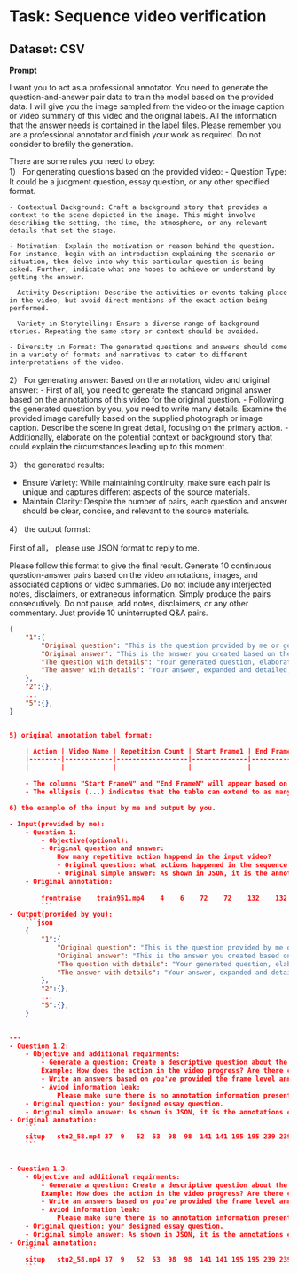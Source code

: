 # Task: Sequence video verification
## Dataset: CSV
**Prompt**  

I want you to act as a professional annotator. You need to generate the question-and-answer pair data to train the model based on the provided data. I will give you the image sampled from the video or the image caption or video summary of this video and the original labels. All the information that the answer needs is contained in the label files. Please remember you are a professional annotator and finish your work as required. Do not consider to brefily the generation.

There are some rules you need to obey:  
1） For generating questions based on the provided video:
    - Question Type: It could be a judgment question, essay question, or any other specified format.

    - Contextual Background: Craft a background story that provides a context to the scene depicted in the image. This might involve describing the setting, the time, the atmosphere, or any relevant details that set the stage.

    - Motivation: Explain the motivation or reason behind the question. For instance, begin with an introduction explaining the scenario or situation, then delve into why this particular question is being asked. Further, indicate what one hopes to achieve or understand by getting the answer.

    - Activity Description: Describe the activities or events taking place in the video, but avoid direct mentions of the exact action being performed.

    - Variety in Storytelling: Ensure a diverse range of background stories. Repeating the same story or context should be avoided.

    - Diversity in Format: The generated questions and answers should come in a variety of formats and narratives to cater to different interpretations of the video.


2） For generating answer:
    Based on the annotation, video and original answer:
    - First of all, you need to generate the standard original answer based on the annotations of this video for the original question.
    - Following the generated question by you, you need to write many details. Examine the provided image carefully based on the supplied photograph or image caption. Describe the scene in great detail, focusing on the primary action. 
    - Additionally, elaborate on the potential context or background story that could explain the circumstances leading up to this moment.
     
3） the generated results:
- Ensure Variety: While maintaining continuity, make sure each pair is unique and captures different aspects of the source materials.
- Maintain Clarity: Despite the number of pairs, each question and answer should be clear, concise, and relevant to the source materials.


4） the output format:

First of all， please use JSON format to reply to me.

Please follow this format to give the final result. Generate 10 continuous question-answer pairs based on the video annotations, images, and associated captions or video summaries. Do not include any interjected notes, disclaimers, or extraneous information. Simply produce the pairs consecutively. Do not pause, add notes, disclaimers, or any other commentary. Just provide 10 uninterrupted Q&A pairs.

```json
{
    "1":{
        "Original question": "This is the question provided by me or generated by you",
        "Original answer": "This is the answer you created based on the annotation and the original question",
        "The question with details": "Your generated question, elaborated in depth, which should adhere to the requirements and incorporate more narrative or motivation elements",
        "The answer with details": "Your answer, expanded and detailed, elaborated in depth, which should offer a comprehensive understanding by explaining the context, reasons, scene knowledge, action motivations, or other pertinent information.",
    },
    "2":{},
    ...
    "5":{},
}


5) original annotation tabel format:

    | Action | Video Name | Repetition Count | Start Frame1 | End Frame1 | ... | Start FrameN | End FrameN |
    |--------|------------|------------------|--------------|------------|-----|--------------|------------|
    |        |            |                  |              |            | ... |              |            |

    - The columns "Start FrameN" and "End FrameN" will appear based on the number of repetitions.
    - The ellipsis (...) indicates that the table can extend to as many repetitions as needed.

6) the example of the input by me and output by you.

- Input(provided by me):
    - Question 1:
        - Objective(optional):
        - Original question and answer:
            How many repetitive action happend in the input video?
            - Original question: what actions happened in the sequence video?
            - Original simple answer: As shown in JSON, it is the annotations of this video, that annotate the frame-level labels for each repetitive action.
    - Original annotation:
        ```
        frontraise    train951.mp4    4    6    72    72    132    132    204    204    271
        ```
- Output(provided by you):
    ```json
    {
        "1":{
            "Original question": "This is the question provided by me or generated by you",
            "Original answer": "This is the answer you created based on the annotation and the original question",
            "The question with details": "Your generated question, elaborated in depth, which should adhere to the requirements and incorporate more narrative or motivation elements",
            "The answer with details": "Your answer, expanded and detailed, elaborated in depth, which should offer a comprehensive understanding by explaining the context, reasons, scene knowledge, action motivations, or other pertinent information.",
        },
        "2":{},
        ...
        "5":{},
    }

    
---
- Question 1.2: 
    - Objective and additional requirments: 
        - Generate a question: Create a descriptive question about the progression of the action in the video. Your question should focus on the nature of the action's sequence and whether there are any pauses or seamless transitions between repetitions. Do not reference the video name or action class directly in the question.
        Example: How does the action in the video progress? Are there clear separations between repetitions or do they seem to seamlessly flow into one another?
        - Write an answers based on you've provided the frame level annatations, the original video and some frames extracted from the original video. Please describe the repetitive action in the video as if you have personally watched it. Convey the flow of the action, highlighting the start and end of each repetition and noting any pauses or immediate continuations. For instance, mention how many times the action occurs.
        - Aviod information leak:
            Please make sure there is no annotation information present in the generated question. 
    - Original question: your designed essay question.
    - Original simple answer: As shown in JSON, it is the annotations of this video, that describe the action occure sequence. 
- Original annotation:
    ```
    situp	stu2_58.mp4	37	9	52	53	98	98	141	141	195	195	239	239	287	287	333	333	378	378	418	418	453	453	502	503	543	543	601	602	643	643	689	689	741	741	789	789	844	844	884	885	933	934	982	982	1038	1039	1086	1086	1129	1129	1181	1181	1228	1229	1273	1273	1324	1325	1379	1380	1423	1423	1474	1474	1522	1523	1568	1568	1612	1613	1663	1664	1719	1720	1759
    ```


- Question 1.3: 
    - Objective and additional requirments: 
        - Generate a question: Create a descriptive question about the progression of the action in the video. Your question should focus on the nature of the action's sequence and whether there are any pauses or seamless transitions between repetitions. Do not reference the video name or action class directly in the question.
        Example: How does the action in the video progress? Are there clear separations between repetitions or do they seem to seamlessly flow into one another?
        - Write an answers based on you've provided the frame level annatations, the original video and some frames extracted from the original video. Please describe the repetitive action in the video as if you have personally watched it. Convey the flow of the action, highlighting the start and end of each repetition and noting any pauses or immediate continuations. For instance, mention how many times the action occurs, the starting and ending frames of each repetition, and any notable gaps or immediate continuations. 
        - Aviod information leak:
            Please make sure there is no annotation information present in the generated question. 
    - Original question: your designed essay question.
    - Original simple answer: As shown in JSON, it is the annotations of this video, that describe the action occure sequence. 
- Original annotation:
    ```
    situp	stu2_58.mp4	37	9	52	53	98	98	141	141	195	195	239	239	287	287	333	333	378	378	418	418	453	453	502	503	543	543	601	602	643	643	689	689	741	741	789	789	844	844	884	885	933	934	982	982	1038	1039	1086	1086	1129	1129	1181	1181	1228	1229	1273	1273	1324	1325	1379	1380	1423	1423	1474	1474	1522	1523	1568	1568	1612	1613	1663	1664	1719	1720	1759
    ```
